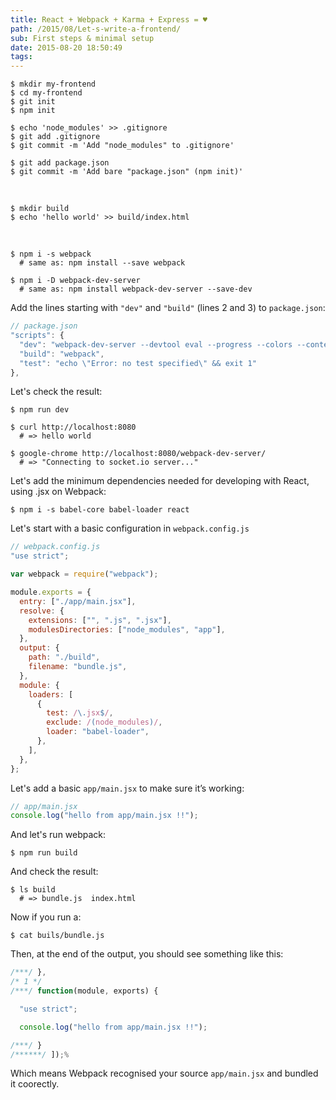 ```yaml
---
title: React + Webpack + Karma + Express = ♥
path: /2015/08/Let-s-write-a-frontend/
sub: First steps & minimal setup
date: 2015-08-20 18:50:49
tags:
---
```


<!-- * https://github.com/new → Repository name: **my-frontend** -->

    $ mkdir my-frontend
    $ cd my-frontend
    $ git init
    $ npm init

<!--
        # git repository: git@github.com:danielres/my-frontend.git
        # author: Daniel Reszka
-->

    $ echo 'node_modules' >> .gitignore
    $ git add .gitignore
    $ git commit -m 'Add "node_modules" to .gitignore'

    $ git add package.json
    $ git commit -m 'Add bare "package.json" (npm init)'

<br />

    $ mkdir build
    $ echo 'hello world' >> build/index.html

<br />

    $ npm i -s webpack
      # same as: npm install --save webpack

    $ npm i -D webpack-dev-server
      # same as: npm install webpack-dev-server --save-dev

Add the lines starting with `"dev"` and `"build"` (lines 2 and 3) to `package.json`:

```javascript
// package.json
"scripts": {
  "dev": "webpack-dev-server --devtool eval --progress --colors --content-base build",
  "build": "webpack",
  "test": "echo \"Error: no test specified\" && exit 1"
},
```

Let's check the result:

    $ npm run dev

    $ curl http://localhost:8080
      # => hello world

    $ google-chrome http://localhost:8080/webpack-dev-server/
      # => "Connecting to socket.io server..."

Let's add the minimum dependencies needed for developing with React, using .jsx on Webpack:

    $ npm i -s babel-core babel-loader react

Let's start with a basic configuration in `webpack.config.js`

```javascript
// webpack.config.js
"use strict";

var webpack = require("webpack");

module.exports = {
  entry: ["./app/main.jsx"],
  resolve: {
    extensions: ["", ".js", ".jsx"],
    modulesDirectories: ["node_modules", "app"],
  },
  output: {
    path: "./build",
    filename: "bundle.js",
  },
  module: {
    loaders: [
      {
        test: /\.jsx$/,
        exclude: /(node_modules)/,
        loader: "babel-loader",
      },
    ],
  },
};
```

Let's add a basic `app/main.jsx` to make sure it’s working:

```javascript
// app/main.jsx
console.log("hello from app/main.jsx !!");
```

And let's run webpack:

    $ npm run build

And check the result:

    $ ls build
      # => bundle.js  index.html

Now if you run a:

    $ cat buils/bundle.js

Then, at the end of the output, you should see something like this:

```javascript
/***/ },
/* 1 */
/***/ function(module, exports) {

  "use strict";

  console.log("hello from app/main.jsx !!");

/***/ }
/******/ ]);%
```

Which means Webpack recognised your source `app/main.jsx` and bundled it coorectly.
